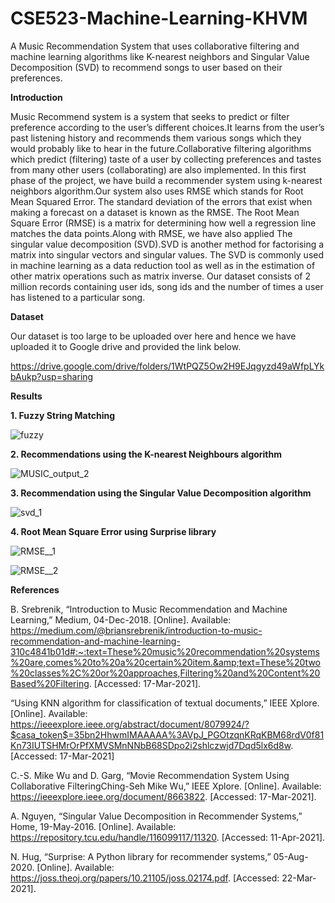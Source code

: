 # CSE523-Machine-Learning-KHVM
A Music Recommendation System that uses collaborative filtering and machine learning algorithms like K-nearest neighbors and Singular Value Decomposition (SVD) to recommend songs to user based on their preferences. 


**Introduction**

Music Recommend system is a system that seeks to predict or filter preference according to the user’s different choices.It  learns from the user’s past listening history and recommends them  various songs which they would probably like to hear in the future.Collaborative filtering algorithms which predict (filtering) taste of a user by collecting preferences and tastes from many other users (collaborating) are also implemented. In this first phase of the project, we have build a recommender system using k-nearest neighbors algorithm.Our system also uses RMSE which stands for Root Mean Squared Error. The standard deviation of the errors that exist when making a forecast on a dataset is known as the RMSE. The Root Mean Square Error (RMSE) is a matrix for determining how well a regression line matches the data points.Along with RMSE, we have also applied The singular value decomposition (SVD).SVD is another method for factorising a matrix into singular vectors and singular values. The SVD is commonly used in machine learning as a data reduction tool as well as in the estimation of other matrix operations such as matrix inverse.
Our dataset consists of 2 million records containing user ids, song ids and the number of times a user has listened to a particular song.


**Dataset**

Our dataset is too large to be uploaded over here and hence we have uploaded it to Google drive and provided the link below.

https://drive.google.com/drive/folders/1WtPQZ5Ow2H9EJqgyzd49aWfpLYkbAukp?usp=sharing



**Results**

**1. Fuzzy String Matching**

![fuzzy](https://user-images.githubusercontent.com/65005420/114298627-fe973a00-9ad4-11eb-90db-570ba0fa8ccc.JPG)


**2. Recommendations using the K-nearest Neighbours algorithm**

![MUSIC_output_2](https://user-images.githubusercontent.com/65005420/114298631-0656de80-9ad5-11eb-8d10-0a2b31da89dd.jpeg)


**3. Recommendation using the Singular Value Decomposition algorithm**

![svd_1](https://user-images.githubusercontent.com/65005420/114298638-0d7dec80-9ad5-11eb-97b9-770c65e5dd3b.JPG)


**4. Root Mean Square Error using Surprise library**

![RMSE__1](https://user-images.githubusercontent.com/65005420/114298642-15d62780-9ad5-11eb-928e-f324eadaeb5d.JPG)


![RMSE__2](https://user-images.githubusercontent.com/65005420/114298645-18d11800-9ad5-11eb-98f4-b98a1c9f5c71.JPG)




**References**

B. Srebrenik, “Introduction to Music Recommendation and Machine Learning,” Medium, 04-Dec-2018. [Online]. Available: https://medium.com/@briansrebrenik/introduction-to-music-recommendation-and-machine-learning-310c4841b01d#:~:text=These%20music%20recommendation%20systems%20are,comes%20to%20a%20certain%20item.&amp;text=These%20two%20classes%2C%20or%20approaches,Filtering%20and%20Content%20Based%20Filtering. [Accessed: 17-Mar-2021].


“Using KNN algorithm for classification of textual documents,” IEEE Xplore. [Online]. Available: https://ieeexplore.ieee.org/abstract/document/8079924/?$casa_token$=35bn2HhwmIMAAAAA%3AVpJ_PGOtzqnKRqKBM68rdV0f81Kn73IUTSHMrOrPfXMVSMnNNbB68SDpo2i2shlczwjd7Dqd5lx6d8w. [Accessed: 17-Mar-2021]


C.-S. Mike Wu and D. Garg, “Movie Recommendation System Using Collaborative FilteringChing-Seh Mike Wu,” IEEE Xplore. [Online]. Available: https://ieeexplore.ieee.org/document/8663822. [Accessed: 17-Mar-2021].


A. Nguyen, “Singular Value Decomposition in Recommender Systems,” Home, 19-May-2016. [Online]. Available: https://repository.tcu.edu/handle/116099117/11320. [Accessed: 11-Apr-2021].


N. Hug, “Surprise: A Python library for recommender systems,” 05-Aug-2020. [Online]. Available: https://joss.theoj.org/papers/10.21105/joss.02174.pdf. [Accessed: 22-Mar-2021].
